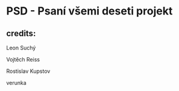 # PSD - Psaní všemi deseti projekt

## credits:


Leon Suchý

Vojtěch Reiss

Rostislav Kupstov


verunka